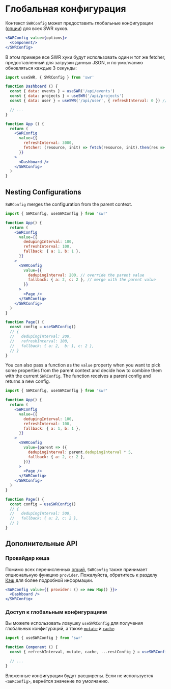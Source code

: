 # Глобальная конфигурация

Контекст `SWRConfig` может предоставить глобальные конфигурации ([опции](/docs/options)) для всех SWR хуков.

```jsx
<SWRConfig value={options}>
  <Component/>
</SWRConfig>
```

В этом примере все SWR хуки будут использовать один и тот же fetcher, предоставленный для загрузки данных JSON, и по умолчанию обновляться каждые 3 секунды:

```jsx
import useSWR, { SWRConfig } from 'swr'

function Dashboard () {
  const { data: events } = useSWR('/api/events')
  const { data: projects } = useSWR('/api/projects')
  const { data: user } = useSWR('/api/user', { refreshInterval: 0 }) // переопределение

  // ...
}

function App () {
  return (
    <SWRConfig
      value={{
        refreshInterval: 3000,
        fetcher: (resource, init) => fetch(resource, init).then(res => res.json())
      }}
    >
      <Dashboard />
    </SWRConfig>
  )
}
```

## Nesting Configurations

`SWRConfig` merges the configuration from the parent context.

```jsx
import { SWRConfig, useSWRConfig } from 'swr'

function App() {
  return (
    <SWRConfig
      value={{
        dedupingInterval: 100,
        refreshInterval: 100,
        fallback: { a: 1, b: 1 },
      }}
    >
      <SWRConfig
        value={{
          dedupingInterval: 200, // override the parent value
          fallback: { a: 2, c: 2 }, // merge with the parent value
        }}
      >
        <Page />
      </SWRConfig>
    </SWRConfig>
  )
}

function Page() {
  const config = useSWRConfig()
  // {
  //   dedupingInterval: 200,
  //   refreshInterval: 100,
  //   fallback: { a: 2,  b: 1, c: 2 },
  // }
}
```

You can also pass a function as the `value` property when you want to pick some properties from the parent context and decide how to combine them with the current `SWRConfig`. The function receives a parent config and returns a new config.

```jsx
import { SWRConfig, useSWRConfig } from 'swr'

function App() {
  return (
    <SWRConfig
      value={{
        dedupingInterval: 100,
        refreshInterval: 100,
        fallback: { a: 1, b: 1 },
      }}
    >
      <SWRConfig
        value={parent => ({
          dedupingInterval: parent.dedupingInterval * 5,
          fallback: { a: 2, c: 2 },
        })}
      >
        <Page />
      </SWRConfig>
    </SWRConfig>
  )
}

function Page() {
  const config = useSWRConfig()
  // {
  //   dedupingInterval: 500,
  //   fallback: { a: 2, c: 2 },
  // }
}
```

## Дополнительные API

### Провайдер кеша

Помимо всех перечисленных [опций](/docs/options), `SWRConfig` также принимает опциональную функцию `provider`.
Пожалуйста, обратитесь к разделу [Кэш](/docs/advanced/cache) для более подробной информации.

```jsx
<SWRConfig value={{ provider: () => new Map() }}>
  <Dashboard />
</SWRConfig>
```

### Доступ к глобальным конфигурациям

Вы можете использовать ловушку `useSWRConfig` для получения глобальных конфигураций,
а также [`mutate`](/docs/mutation) и [`cache`](/docs/advanced/cache):

```jsx
import { useSWRConfig } from 'swr'

function Component () {
  const { refreshInterval, mutate, cache, ...restConfig } = useSWRConfig()

  // ...
}
```

Вложенные конфигурации будут расширены. Если не используется `<SWRConfig>`, вернётся значение по умолчанию.
